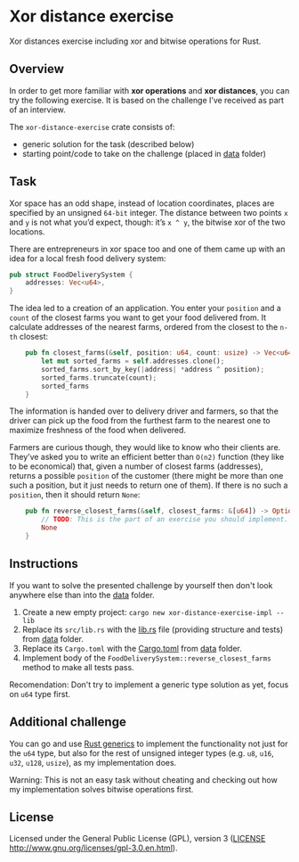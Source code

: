 # Xor distance exercise
Xor distances exercise including xor and bitwise operations for Rust.

## Overview
In order to get more familiar with **xor operations** and **xor distances**, you can try the following exercise. It is based on the challenge I’ve received as part of an interview.

The `xor-distance-exercise` crate consists of:
- generic solution for the task (described below)
- starting point/code to take on the challenge (placed in [data](https://github.com/dalibor-matura/xor-distance-exercise/tree/master/data) folder)

## Task
Xor space has an odd shape, instead of location coordinates, places are specified by an unsigned `64-bit` integer. The distance between two points `x` and `y` is not what you’d expect, though: it’s `x ^ y`, the bitwise xor of the two locations.

There are entrepreneurs in xor space too and one of them came up with an idea for a local fresh food delivery system:
```rust
pub struct FoodDeliverySystem {
    addresses: Vec<u64>,
}
```
The idea led to a creation of an application. You enter your `position` and a `count` of the closest farms you want to get your food delivered from. It calculate addresses of the nearest farms, ordered from the closest to the `n-th` closest:
```rust
    pub fn closest_farms(&self, position: u64, count: usize) -> Vec<u64> {
        let mut sorted_farms = self.addresses.clone();
        sorted_farms.sort_by_key(|address| *address ^ position);
        sorted_farms.truncate(count);
        sorted_farms
    }
```
The information is handed over to delivery driver and farmers, so that the driver can pick up the food from the furthest farm to the nearest one to maximize freshness of the food when delivered.

Farmers are curious though, they would like to know who their clients are. They’ve asked you to write an efficient better than `O(n2)` function (they like to be economical) that, given a number of closest farms (addresses), returns a possible `position` of the customer (there might be more than one such a position, but it just needs to return one of them). If there is no such a `position`, then it should return `None`:
```rust
    pub fn reverse_closest_farms(&self, closest_farms: &[u64]) -> Option<u64> {
        // TODO: This is the part of an exercise you should implement.
        None
    }
```

## Instructions

If you want to solve the presented challenge by yourself then don't look anywhere else than into the [data](https://github.com/dalibor-matura/xor-distance-exercise/tree/master/data) folder.

1. Create a new empty project: `cargo new xor-distance-exercise-impl --lib`
2. Replace its `src/lib.rs` with the [lib.rs](https://github.com/dalibor-matura/xor-distance-exercise/blob/master/data/lib.rs) file (providing structure and tests) from [data](https://github.com/dalibor-matura/xor-distance-exercise/tree/master/data) folder.
3. Replace its `Cargo.toml` with the [Cargo.toml](https://github.com/dalibor-matura/xor-distance-exercise/blob/master/data/Cargo.toml) from [data](https://github.com/dalibor-matura/xor-distance-exercise/tree/master/data) folder.
4. Implement body of the `FoodDeliverySystem::reverse_closest_farms` method to make all tests pass.

Recomendation: Don't try to implement a generic type solution as yet, focus on `u64` type first.

## Additional challenge

You can go and use [Rust generics](https://doc.rust-lang.org/stable/book/2018-edition/ch10-00-generics.html) to implement the functionality not just for the `u64` type, but also for the rest of unsigned integer types (e.g. `u8`, `u16`, `u32`, `u128`, `usize`), as my implementation does.

Warning: This is not an easy task without cheating and checking out how my implementation solves bitwise operations first.

## License
Licensed under the General Public License (GPL), version 3 ([LICENSE](https://github.com/dalibor-matura/xor-distance-exercise/blob/master/LICENSE) http://www.gnu.org/licenses/gpl-3.0.en.html).
